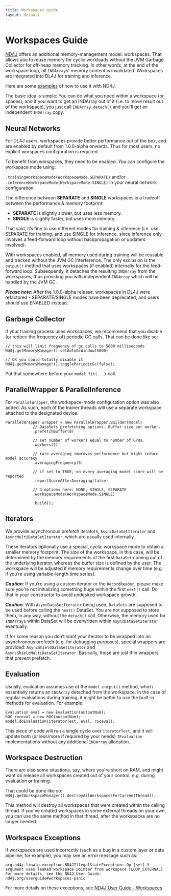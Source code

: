 ```yaml
---
title: Workspaces guide
layout: default
---
```


# Workspaces Guide

[ND4J](http://nd4j.org/) offers an additional memory-management model: workspaces. That allows you to reuse memory for cyclic workloads without the JVM Garbage Collector for off-heap memory tracking. In other words, at the end of the workspace loop, all `INDArray`s' memory content is invalidated.
Workspaces are integrated into DL4J for training and inference.

Here are some [examples](https://github.com/deeplearning4j/dl4j-examples/blob/58cc1b56515458003fdd7b606f6451aee851b8c3/nd4j-examples/src/main/java/org/nd4j/examples/Nd4jEx15_Workspaces.java) of how to use it with ND4J.

The basic idea is simple: You can do what you need within a workspace (or spaces), and if you want to get an INDArray out of it (i.e. to move result out of the workspace), you just call `INDArray.detach()` and you'll get an independent `INDArray` copy.

## Neural Networks

For DL4J users, workspaces provide better performance out of the box, and are enabled by default from 1.0.0-alpha onwards.
Thus for most users, no explicit worspaces configuration is required.

To benefit from worspaces, they need to be enabled. You can configure the workspace mode using:

 `.trainingWorkspaceMode(WorkspaceMode.SEPARATE)` and/or `.inferenceWorkspaceMode(WorkspaceMode.SINGLE)` in your neural network configuration. 

The difference between **SEPARATE** and **SINGLE** workspaces is a tradeoff between the performance & memory footprint:

* **SEPARATE** is slightly slower, but uses less memory.
* **SINGLE** is slightly faster, but uses more memory.

That said, it’s fine to use different modes for training & inference (i.e. use SEPARATE for training, and use SINGLE for inference, since inference only involves a feed-forward loop without backpropagation or updaters involved).

With workspaces enabled, all memory used during training will be reusable and tracked without the JVM GC interference.
The only exclusion is the `output()` method that uses workspaces (if enabled) internally for the feed-forward loop. Subsequently, it detaches the resulting `INDArray` from the workspaces, thus providing you with independent `INDArray` which will be handled by the JVM GC.

***Please note***: After the 1.0.0-alpha release, workspaces in DL4J were refactored - SEPARATE/SINGLE modes have been deprecated, and users should use ENABLED instead.

## Garbage Collector

If your training process uses workspaces, we recommend that you disable (or reduce the frequency of) periodic GC calls. That can be done like so:

```
// this will limit frequency of gc calls to 5000 milliseconds
Nd4j.getMemoryManager().setAutoGcWindow(5000)

// OR you could totally disable it
Nd4j.getMemoryManager().togglePeriodicGc(false);
```

Put that somewhere before your `model.fit(...)` call.

## ParallelWrapper & ParallelInference

For `ParallelWrapper`, the workspace-mode configuration option was also added. As such, each of the trainer threads will use a separate workspace attached to the designated device.


```
ParallelWrapper wrapper = new ParallelWrapper.Builder(model)
            // DataSets prefetching options. Buffer size per worker.
            .prefetchBuffer(8)

            // set number of workers equal to number of GPUs.
            .workers(2)

            // rare averaging improves performance but might reduce model accuracy
            .averagingFrequency(5)

            // if set to TRUE, on every averaging model score will be reported
            .reportScoreAfterAveraging(false)

            // 3 options here: NONE, SINGLE, SEPARATE
            .workspaceMode(WorkspaceMode.SINGLE)

            .build();
```

## Iterators

We provide asynchronous prefetch iterators, `AsyncDataSetIterator` and `AsyncMultiDataSetIterator`, which are usually used internally. 

These iterators optionally use a special, cyclic workspace mode to obtain a smaller memory footprint. The size of the workspace, in this case, will be determined by the memory requirements of the first `DataSet` coming out of the underlying iterator, whereas the buffer size is defined by the user. The workspace will be adjusted if memory requirements change over time (e.g. if you’re using variable-length time series).

***Caution***: If you’re using a custom iterator or the `RecordReader`, please make sure you’re not initializing something huge within the first `next()` call. Do that in your constructor to avoid undesired workspace growth.

***Caution***: With `AsyncDataSetIterator` being used, `DataSets` are supposed to be used before calling the `next()` DataSet. You are not supposed to store them, in any way, without the `detach()` call. Otherwise, the memory used for `INDArrays` within DataSet will be overwritten within `AsyncDataSetIterator` eventually.

If for some reason you don’t want your iterator to be wrapped into an asynchronous prefetch (e.g. for debugging purposes), special wrappers are provided: `AsyncShieldDataSetIterator` and `AsyncShieldMultiDataSetIterator`. Basically, those are just thin wrappers that prevent prefetch.

## Evaluation

Usually, evaluation assumes use of the `model.output()` method, which essentially returns an `INDArray` detached from the workspace. In the case of regular evaluations during training, it might be better to use the built-in methods for evaluation. For example:

```
Evaluation eval = new Evaluation(outputNum);
ROC roceval = new ROC(outputNum);
model.doEvaluation(iteratorTest, eval, roceval);
```

This piece of code will run a single cycle over `iteratorTest`, and it will update both (or less/more if required by your needs) `IEvaluation` implementations without any additional `INDArray` allocation. 

## Workspace Destruction

There are also some situations, say, where you're short on RAM, and might want do release all workspaces created out of your control; e.g. during evaluation or training.

That could be done like so: `Nd4j.getWorkspaceManager().destroyAllWorkspacesForCurrentThread();`

This method will destroy all workspaces that were created within the calling thread. If you've created workspaces in some external threads on your own, you can use the same method in that thread, after the workspaces are no longer needed.

## Workspace Exceptions

If workspaces are used incorrectly (such as a bug in a custom layer or data pipeline, for example), you may see an error message such as:
```
org.nd4j.linalg.exception.ND4JIllegalStateException: Op [set] Y argument uses leaked workspace pointer from workspace [LOOP_EXTERNAL]
For more details, see the ND4J User Guide: nd4j.org/userguide#workspaces-panic
```

For more details on these exceptions, see <a href="https://nd4j.org/userguide#workspaces-panic">ND4J User Guide - Workspaces</a>
